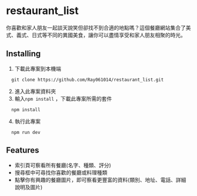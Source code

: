 # restaurant_list

你喜歡和家人朋友一起談天說笑但卻找不到合適的地點嗎？這個餐廳網站集合了美式、義式、日式等不同的異國美食，讓你可以盡情享受和家人朋友相聚的時光。

## Installing

1. 下載此專案到本機端
 ```
   git clone https://github.com/Ray061014/restaurant_list.git
 ```
2. 進入此專案資料夾
3. 輸入`npm install` ，下載此專案所需的套件
 ```
   npm install
 ```
 4. 執行此專案
 ```
   npm run dev
 ```
 
 ## Features
 + 索引頁可察看所有餐廳(名字、種類、評分)
 + 搜尋框中可尋找你喜歡的餐廳或料理種類
 + 點擊你有興趣的餐廳圖片，即可察看更豐富的資料(類別、地址、電話、詳細說明及圖片)
